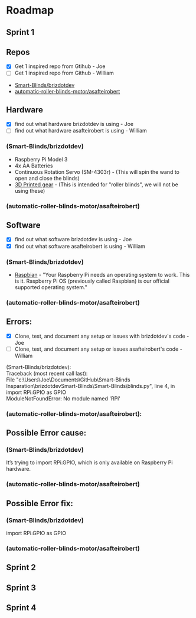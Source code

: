 # Roadmap

## Sprint 1

## Repos
- [x] Get 1 inspired repo from Gtihub - Joe  
- [ ] Get 1 inspired repo from Github - William

- [Smart-Blinds/brizdotdev](https://github.com/brizdotdev/Smart-Blinds)  
- [automatic-roller-blinds-motor/asafteirobert](https://github.com/asafteirobert/automatic-roller-blinds-motor)

## Hardware
- [x] find out what hardware brizdotdev is using - Joe
- [ ] find out what hardware asafteirobert is using - William  
### (Smart-Blinds/brizdotdev)
- Raspberry Pi Model 3
- 4x AA Batteries
- Continuous Rotation Servo (SM-4303r) - (This will spin the wand to open and close the blinds)
- [3D Printed gear](http://www.thingiverse.com/thing:867) - (This is intended for "roller blinds", we will not be using these)

### (automatic-roller-blinds-motor/asafteirobert)

## Software  
- [x] find out what software brizdotdev is using - Joe
- [x] find out what software asafteirobert is using - William

### (Smart-Blinds/brizdotdev)
- [Raspbian](https://www.raspberrypi.org/downloads/raspbian/) - "Your Raspberry Pi needs an operating system to work. This is it. Raspberry Pi OS (previously called Raspbian) is our official supported operating system."


### (automatic-roller-blinds-motor/asafteirobert)

## Errors: 
- [x] Clone, test, and document any setup or issues with brizdotdev's code - Joe
- [ ] Clone, test, and document any setup or issues asafteirobert's code - William

(Smart-Blinds/brizdotdev):  
Traceback (most recent call last):  
  File "c:\Users\Joe\Documents\GitHub\Smart-Blinds Insparation\brizdotdevSmart-Blinds\Smart-Blinds\blinds.py", line 4, in <module>  
    import RPi.GPIO as GPIO  
ModuleNotFoundError: No module named 'RPi'

### (automatic-roller-blinds-motor/asafteirobert):

## Possible Error cause:  
### (Smart-Blinds/brizdotdev) 
It’s trying to import RPi.GPIO, which is only available on Raspberry Pi hardware.

### (automatic-roller-blinds-motor/asafteirobert)

## Possible Error fix:  
### (Smart-Blinds/brizdotdev)
import RPi.GPIO as GPIO

### (automatic-roller-blinds-motor/asafteirobert)



## Sprint 2

## Sprint 3

## Sprint 4
